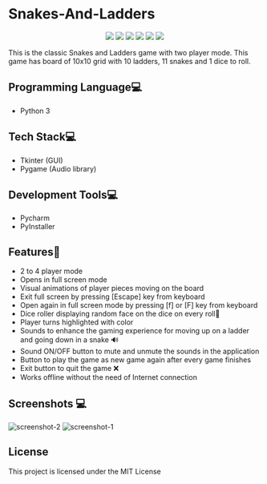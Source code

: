 # Snakes-And-Ladders
<p align="center">
  <img src="https://api.visitorbadge.io/api/visitors?path=https%3A%2F%2Fgithub.com%2Freshmaharidhas%2FSnakes-And-Ladders&labelColor=%23000000&countColor=%2300ff00&style=plastic&labelStyle=none"/>
  <img src="https://img.shields.io/github/languages/top/reshmaharidhas/Snakes-And-Ladders?labelColor=%23000000&color=%230000FF"/>
  <img src="https://img.shields.io/sourceforge/dt/snakes-and-ladders?label=Sourceforge%20downloads&labelColor=%23000000&color=%230000ff"/>
  <img src="https://img.shields.io/github/repo-size/reshmaharidhas/Snakes-And-Ladders"/>
  <img src="https://img.shields.io/github/license/reshmaharidhas/Snakes-And-Ladders"/>
  <img src="https://img.shields.io/github/created-at/reshmaharidhas/Snakes-And-Ladders"/>
</p>
This is the classic Snakes and Ladders game with two player mode. This game has board of 10x10 grid with 10 ladders, 11 snakes and 1 dice to roll.

## Programming Language💻
- Python 3

## Tech Stack💻 
- Tkinter (GUI)
- Pygame (Audio library)

## Development Tools💻
- Pycharm
- PyInstaller

## Features🎯
- 2 to 4 player mode
- Opens in full screen mode
- Visual animations of player pieces moving on the board
- Exit full screen by pressing [Escape] key from keyboard
- Open again in full screen mode by pressing [f] or [F] key from keyboard
- Dice roller displaying random face on the dice on every roll🎲 
- Player turns highlighted with color
- Sounds to enhance the gaming experience for moving up on a ladder and going down in a snake 🔊
- Sound ON/OFF button to mute and unmute the sounds in the application
- Button to play the game as new game again after every game finishes
- Exit button to quit the game ❌
- Works offline without the need of Internet connection

## Screenshots 💻
![screenshot-2](https://github.com/reshmaharidhas/Snakes-And-Ladders/assets/37250413/a933969c-f8da-4574-a705-8f65fbb591da)
![screenshot-1](https://github.com/reshmaharidhas/Snakes-And-Ladders/assets/37250413/b7b16205-6590-4ba8-a583-09f05c50d57b)

## License
This project is licensed under the MIT License
